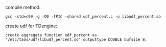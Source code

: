 compile method:
```
gcc -std=c99 -g -O0 -fPIC -shared udf_percent.c -o libudf_percent.so
```

create udf for TDengine:
```
create aggregate function udf_percent as '/etc/taos/udf/libudf_percent.so' outputtype DOUBLE bufsize 8;
```
